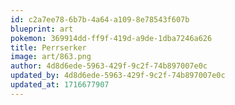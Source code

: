 ```yaml
---
id: c2a7ee78-6b7b-4a64-a109-8e78543f607b
blueprint: art
pokemon: 369914dd-ff9f-419d-a9de-1dba7246a626
title: Perrserker
image: art/863.png
author: 4d8d6ede-5963-429f-9c2f-74b897007e0c
updated_by: 4d8d6ede-5963-429f-9c2f-74b897007e0c
updated_at: 1716677907
---
```

